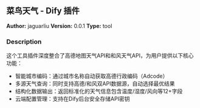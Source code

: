 ## 菜鸟天气 - Dify 插件

**Author:** jaguarliu
**Version:** 0.0.1
**Type:** tool

### Description
这个工具插件深度整合了高德地图天气API和和风天气API，为用户提供以下核心功能：
- ​智能城市编码：通过城市名称自动获取高德行政编码（Adcode）
- ​多源天气查询：同时支持高德/和风双API数据源，自动选择最优结果
- ​结构化数据输出：返回标准化的天气信息包含温度/湿度/风向等12+字段
- ​云端配置管理：支持在Dify后台安全存储API密钥
